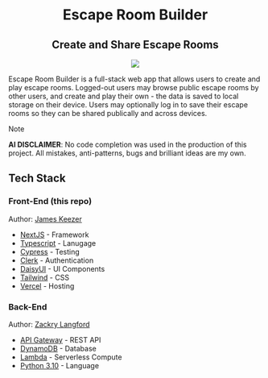 
<h1 align="center">Escape Room Builder</h1>

<h2 align="center">Create and Share Escape Rooms</h2>

<p align="center"><a href="https://cloud.cypress.io/projects/f968uc/runs"><img src="https://img.shields.io/endpoint?url=https://cloud.cypress.io/badge/detailed/f968uc&style=flat&logo=cypress" /></a></p>

Escape Room Builder is a full-stack web app that allows users to create and play escape rooms. Logged-out users may browse public escape rooms by other users, and create and play their own - the data is saved to local storage on their device. Users may optionally log in to save their escape rooms so they can be shared publically and across devices.

> [!NOTE]
> **AI DISCLAIMER**: No code completion was used in the production of this project. All mistakes, anti-patterns, bugs and brilliant ideas are my own.

## Tech Stack

### Front-End (this repo)

Author: [James Keezer](https://github.com/Jamesllllllllll)

- [NextJS](https://nextjs.org) - Framework
- [Typescript](https://www.typescriptlang.org/) - Lanugage
- [Cypress](https://www.cypress.io/) - Testing
- [Clerk](https://clerk.com) - Authentication
- [DaisyUI](https://daisyui.com/) - UI Components
- [Tailwind](https://tailwindcss.com) - CSS
- [Vercel](https://vercel.com) - Hosting

### Back-End

Author: [Zackry Langford](https://github.com/zackrylangford)

- [API Gateway](https://aws.amazon.com/api-gateway/) - REST API
- [DynamoDB](https://aws.amazon.com/dynamodb/) - Database
- [Lambda](https://aws.amazon.com/lambda/) - Serverless Compute
- [Python 3.10](https://www.python.org/) - Language
